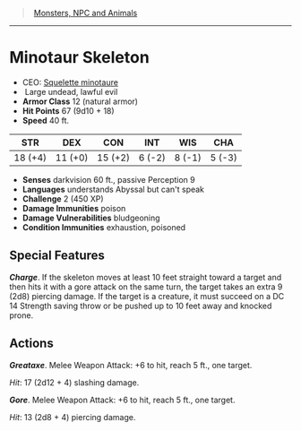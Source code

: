 ﻿---
!MonsterItem
Family: MonsterVO
Type: undead
Size: Large
Alignment: lawful evil
ArmorClass: 12 (natural armor)
HitPoints: 67 (9d10 + 18)
Speed: 40 ft.
Strength: 18 (+4)
Dexterity: 11 (+0)
Constitution: 15 (+2)
Intelligence: ' 6 (-2)'
Wisdom: ' 8 (-1)'
Charisma: ' 5 (-3)'
DamageImmunities: poison
ConditionImmunities: exhaustion, poisoned
Senses: darkvision 60 ft., passive Perception 9
Languages: understands Abyssal but can't speak
Challenge: 2 (450 XP)
Id: monsters_vo.md#minotaur-skeleton
ParentLink: monsters_vo.md#monsters-npc-and-animals
Name: Minotaur Skeleton
ParentName: Monsters, NPC and Animals
NameLevel: 1
AltName: '[Squelette minotaure](hd_monsters_squelette_minotaure.md)'
Attributes:
  Name: Minotaur Skeleton
  Markdown: >+
    # <!--Name-->Minotaur Skeleton<!--/Name-->


    - CEO: <!--AltName-->[Squelette minotaure](hd_monsters_squelette_minotaure.md)<!--/AltName-->

    -  <!--Size-->Large<!--/Size--> <!--Type-->undead<!--/Type-->, <!--Alignment-->lawful evil<!--/Alignment-->

    - **Armor Class** <!--ArmorClass-->12 (natural armor)<!--/ArmorClass-->

    - **Hit Points** <!--HitPoints-->67 (9d10 + 18)<!--/HitPoints-->

    - **Speed** <!--Speed-->40 ft.<!--/Speed-->


    |STR|DEX|CON|INT|WIS|CHA|

    |---|---|---|---|---|---|

    |<!--Strength-->18 (+4)<!--/Strength-->|<!--Dexterity-->11 (+0)<!--/Dexterity-->|<!--Constitution-->15 (+2)<!--/Constitution-->|<!--Intelligence--> 6 (-2)<!--/Intelligence-->|<!--Wisdom--> 8 (-1)<!--/Wisdom-->|<!--Charisma--> 5 (-3)<!--/Charisma-->|


    - **Senses** <!--Senses-->darkvision 60 ft., passive Perception 9<!--/Senses-->

    - **Languages** <!--Languages-->understands Abyssal but can't speak<!--/Languages-->

    - **Challenge** <!--Challenge-->2 (450 XP)<!--/Challenge-->

    - **Damage Immunities** <!--DamageImmunities-->poison<!--/DamageImmunities-->

    - **Damage Vulnerabilities** bludgeoning

    - **Condition Immunities** <!--ConditionImmunities-->exhaustion, poisoned<!--/ConditionImmunities-->


    ## Special Features


    **_Charge_**. If the skeleton moves at least 10 feet straight toward a target and then hits it with a gore attack on the same turn, the target takes an extra 9 (2d8) piercing damage. If the target is a creature, it must succeed on a DC 14 Strength saving throw or be pushed up to 10 feet away and knocked prone.


    ## Actions


    **_Greataxe_**. Melee Weapon Attack: +6 to hit, reach 5 ft., one target.


    _Hit_: 17 (2d12 + 4) slashing damage.


    **_Gore_**. Melee Weapon Attack: +6 to hit, reach 5 ft., one target.


    _Hit_: 13 (2d8 + 4) piercing damage.

  AltName: '[Squelette minotaure](hd_monsters_squelette_minotaure.md)'
  Size: Large
  Type: undead
  Alignment: lawful evil
  ArmorClass: 12 (natural armor)
  HitPoints: 67 (9d10 + 18)
  Speed: 40 ft.
  Strength: 18 (+4)
  Dexterity: 11 (+0)
  Constitution: 15 (+2)
  Intelligence: ' 6 (-2)'
  Wisdom: ' 8 (-1)'
  Charisma: ' 5 (-3)'
  Senses: darkvision 60 ft., passive Perception 9
  Languages: understands Abyssal but can't speak
  Challenge: 2 (450 XP)
  DamageImmunities: poison
  ConditionImmunities: exhaustion, poisoned
AttributesDictionary: >+
  Name: Minotaur Skeleton

  Markdown: >+

    # <!--Name-->Minotaur Skeleton<!--/Name-->





    - CEO: <!--AltName-->[Squelette minotaure](hd_monsters_squelette_minotaure.md)<!--/AltName-->



    -  <!--Size-->Large<!--/Size--> <!--Type-->undead<!--/Type-->, <!--Alignment-->lawful evil<!--/Alignment-->



    - **Armor Class** <!--ArmorClass-->12 (natural armor)<!--/ArmorClass-->



    - **Hit Points** <!--HitPoints-->67 (9d10 + 18)<!--/HitPoints-->



    - **Speed** <!--Speed-->40 ft.<!--/Speed-->





    |STR|DEX|CON|INT|WIS|CHA|



    |---|---|---|---|---|---|



    |<!--Strength-->18 (+4)<!--/Strength-->|<!--Dexterity-->11 (+0)<!--/Dexterity-->|<!--Constitution-->15 (+2)<!--/Constitution-->|<!--Intelligence--> 6 (-2)<!--/Intelligence-->|<!--Wisdom--> 8 (-1)<!--/Wisdom-->|<!--Charisma--> 5 (-3)<!--/Charisma-->|





    - **Senses** <!--Senses-->darkvision 60 ft., passive Perception 9<!--/Senses-->



    - **Languages** <!--Languages-->understands Abyssal but can't speak<!--/Languages-->



    - **Challenge** <!--Challenge-->2 (450 XP)<!--/Challenge-->



    - **Damage Immunities** <!--DamageImmunities-->poison<!--/DamageImmunities-->



    - **Damage Vulnerabilities** bludgeoning



    - **Condition Immunities** <!--ConditionImmunities-->exhaustion, poisoned<!--/ConditionImmunities-->





    ## Special Features





    **_Charge_**. If the skeleton moves at least 10 feet straight toward a target and then hits it with a gore attack on the same turn, the target takes an extra 9 (2d8) piercing damage. If the target is a creature, it must succeed on a DC 14 Strength saving throw or be pushed up to 10 feet away and knocked prone.





    ## Actions





    **_Greataxe_**. Melee Weapon Attack: +6 to hit, reach 5 ft., one target.





    _Hit_: 17 (2d12 + 4) slashing damage.





    **_Gore_**. Melee Weapon Attack: +6 to hit, reach 5 ft., one target.





    _Hit_: 13 (2d8 + 4) piercing damage.



  AltName: '[Squelette minotaure](hd_monsters_squelette_minotaure.md)'

  Size: Large

  Type: undead

  Alignment: lawful evil

  ArmorClass: 12 (natural armor)

  HitPoints: 67 (9d10 + 18)

  Speed: 40 ft.

  Strength: 18 (+4)

  Dexterity: 11 (+0)

  Constitution: 15 (+2)

  Intelligence: ' 6 (-2)'

  Wisdom: ' 8 (-1)'

  Charisma: ' 5 (-3)'

  Senses: darkvision 60 ft., passive Perception 9

  Languages: understands Abyssal but can't speak

  Challenge: 2 (450 XP)

  DamageImmunities: poison

  ConditionImmunities: exhaustion, poisoned

---
> [Monsters, NPC and Animals](srd_monsters.md)

---

# Minotaur Skeleton

- CEO: [Squelette minotaure](hd_monsters_squelette_minotaure.md)
-  Large undead, lawful evil
- **Armor Class** 12 (natural armor)
- **Hit Points** 67 (9d10 + 18)
- **Speed** 40 ft.

|STR|DEX|CON|INT|WIS|CHA|
|---|---|---|---|---|---|
|18 (+4)|11 (+0)|15 (+2)| 6 (-2)| 8 (-1)| 5 (-3)|

- **Senses** darkvision 60 ft., passive Perception 9
- **Languages** understands Abyssal but can't speak
- **Challenge** 2 (450 XP)
- **Damage Immunities** poison
- **Damage Vulnerabilities** bludgeoning
- **Condition Immunities** exhaustion, poisoned

## Special Features

**_Charge_**. If the skeleton moves at least 10 feet straight toward a target and then hits it with a gore attack on the same turn, the target takes an extra 9 (2d8) piercing damage. If the target is a creature, it must succeed on a DC 14 Strength saving throw or be pushed up to 10 feet away and knocked prone.

## Actions

**_Greataxe_**. Melee Weapon Attack: +6 to hit, reach 5 ft., one target.

_Hit_: 17 (2d12 + 4) slashing damage.

**_Gore_**. Melee Weapon Attack: +6 to hit, reach 5 ft., one target.

_Hit_: 13 (2d8 + 4) piercing damage.

